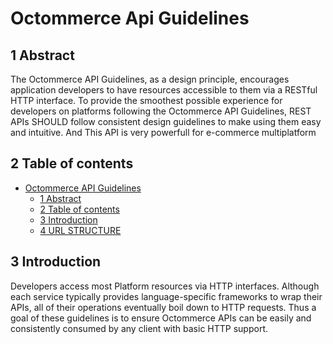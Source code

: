 # Octommerce Api Guidelines

## 1 Abstract
The Octommerce API Guidelines, as a design principle, encourages application developers to have resources accessible to them via a RESTful HTTP interface.
To provide the smoothest possible experience for developers on platforms following the Octommerce API Guidelines, REST APIs SHOULD follow consistent design guidelines to make using them easy and intuitive.
And This API is very powerfull for e-commerce multiplatform

## 2 Table of contents
- [Octommerce API Guidelines](#Octommerce-api-guidelines)
	- [1 Abstract](#1-abstract)
	- [2 Table of contents](#2-table-of-contents)
	- [3 Introduction](#3-introduction)
	- [4    URL STRUCTURE](http://htmlpreview.github.io/?https://github.com/octommerce/api-docs/blob/master/octommerce-3-column.html)
    
## 3 Introduction
Developers access most Platform resources via HTTP interfaces.
Although each service typically provides language-specific frameworks to wrap their APIs, all of their operations eventually boil down to HTTP requests.
Thus a goal of these guidelines is to ensure Octommerce APIs can be easily and consistently consumed by any client with basic HTTP support.



